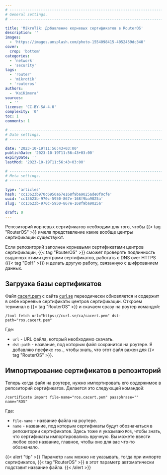 ```yaml
---
# -------------------------------------------------------------------------------------------------------------------- #
# General settings.
# -------------------------------------------------------------------------------------------------------------------- #

title: 'MikroTik: Добавление корневых сертификатов в RouterOS'
description: ''
images:
  - 'https://images.unsplash.com/photo-1554098415-4052459dc340'
cover:
  crop: 'bottom'
categories:
  - 'network'
  - 'security'
tags:
  - 'router'
  - 'mikrotik'
  - 'routeros'
authors:
  - 'KaiKimera'
sources:
  - ''
license: 'CC-BY-SA-4.0'
complexity: '0'
toc: 1
comments: 1

# -------------------------------------------------------------------------------------------------------------------- #
# Date settings.
# -------------------------------------------------------------------------------------------------------------------- #

date: '2023-10-19T11:56:43+03:00'
publishDate: '2023-10-19T11:56:43+03:00'
expiryDate: ''
lastMod: '2023-10-19T11:56:43+03:00'

# -------------------------------------------------------------------------------------------------------------------- #
# Meta settings.
# -------------------------------------------------------------------------------------------------------------------- #

type: 'articles'
hash: 'cc13623b970c6950a67e168f9ba9025ade0f0cfe'
uuid: 'cc13623b-970c-5950-867e-168f9ba9025a'
slug: 'cc13623b-970c-5950-867e-168f9ba9025a'

draft: 0
---
```


Репозиторий корневых сертификатов необходим для того, чтобы {{< tag "RouterOS" >}} имела представление какие вообще центры сертификации существуют.

<!--more-->

Если репозиторий заполнен корневыми сертификатами центров сертификации, {{< tag "RouterOS" >}} сможет проверять подлинность выданных этими центрами сертификатов, работать с DNS over HTTPS ({{< tag "DoH" >}}) и делать другую работу, связанную с шифрованием данных.

## Загрузка базы сертификатов

Файл [cacert.pem](https://curl.se/docs/caextract.html) с сайта [curl.se](https://curl.se/) переодически обновляется и содержит в себе корневые сертификаты центров сертификации. Откроем терминал в {{< tag "RouterOS" >}} и скачаем сразу на роутер командой:

```
/tool fetch url="https://curl.se/ca/cacert.pem" dst-path="ros.cacert.pem"
```

Где:

- `url` - URL файла, который необходимо скачать.
- `dst-path` - название, под которым файл сохранится на роутере. Я добавляю префикс `ros.`, чтобы знать, что этот файл важен для {{< tag "RouterOS" >}}.

## Импортирование сертификатов в репозиторий

Теперь когда файл на роутере, нужно импортировать его содержимое в репозиторий сертификатов. Делается это следующей командой:

```
/certificate import file-name="ros.cacert.pem" passphrase="" name="ROS"
```

Где:

- `file-name` - название файла на  роутере.
- `name` - название, под которым сертификаты будут обозначаться в репозитории сертификатов. Здесь тоже я указываю `ROS`, чтобы знать, что сертификаты импортировались вручную. Вы можете ввести любое своё название, главное, чтобы оно для вас что-то обозначало.

{{< alert "tip" >}}
Параметр `name` можно не указывать, тогда при импорте сертификатов, {{< tag "RouterOS" >}} в этот параметр автоматически подставит название файла.
{{< /alert >}}
